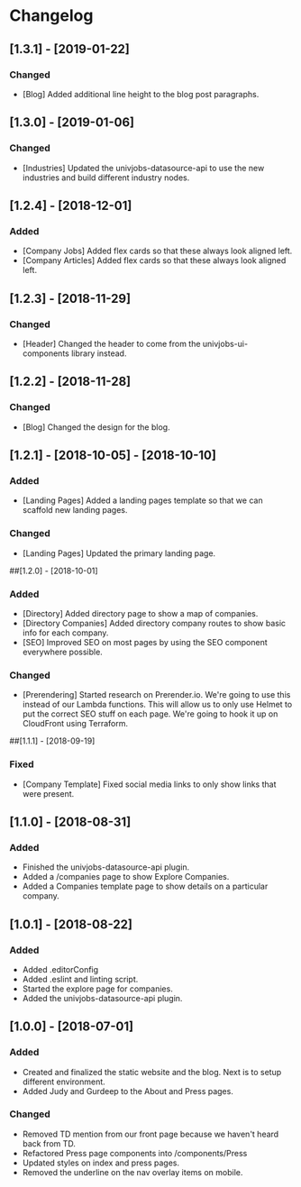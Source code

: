 # Changelog

## [1.3.1] - [2019-01-22]
### Changed
- [Blog] Added additional line height to the blog post paragraphs.

## [1.3.0] - [2019-01-06]
### Changed
- [Industries] Updated the univjobs-datasource-api to use the new industries and build different industry nodes.

## [1.2.4] - [2018-12-01]
### Added
- [Company Jobs] Added flex cards so that these always look aligned left.
- [Company Articles] Added flex cards so that these always look aligned left.

## [1.2.3] - [2018-11-29]
### Changed
- [Header] Changed the header to come from the univjobs-ui-components library instead.

## [1.2.2] - [2018-11-28]
### Changed
- [Blog] Changed the design for the blog.

## [1.2.1] - [2018-10-05] - [2018-10-10]
### Added
- [Landing Pages] Added a landing pages template so that we can scaffold new landing pages.

### Changed
- [Landing Pages] Updated the primary landing page.

##[1.2.0] - [2018-10-01]
### Added
- [Directory] Added directory page to show a map of companies.
- [Directory Companies] Added directory company routes to show basic info for each company.
- [SEO] Improved SEO on most pages by using the SEO component everywhere possible.

### Changed
- [Prerendering] Started research on Prerender.io. We're going to use this instead of our Lambda functions. This will allow us to only use Helmet to put the correct SEO stuff on each page. We're going to hook it up on CloudFront using Terraform.

##[1.1.1] - [2018-09-19]
### Fixed
- [Company Template] Fixed social media links to only show links that were present.

## [1.1.0] - [2018-08-31]
### Added
- Finished the univjobs-datasource-api plugin.
- Added a /companies page to show Explore Companies.
- Added a Companies template page to show details on a particular company.

## [1.0.1] - [2018-08-22]
### Added 
- Added .editorConfig
- Added .eslint and linting script.
- Started the explore page for companies.
- Added the univjobs-datasource-api plugin.

## [1.0.0] - [2018-07-01]
### Added 
- Created and finalized the static website and the blog. Next is to setup different environment.
- Added Judy and Gurdeep to the About and Press pages.

### Changed
- Removed TD mention from our front page because we haven't heard back from TD.
- Refactored Press page components into /components/Press
- Updated styles on index and press pages.
- Removed the underline on the nav overlay items on mobile.
